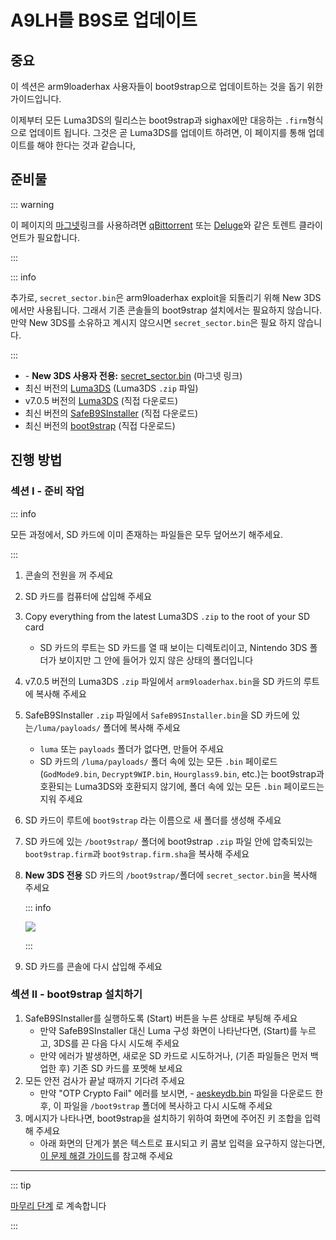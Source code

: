 # A9LH를 B9S로 업데이트

## 중요

이 섹션은 arm9loaderhax 사용자들이 boot9strap으로 업데이트하는 것을 돕기 위한 가이드입니다.

이제부터 모든 Luma3DS의 릴리스는 boot9strap과 sighax에만 대응하는 `.firm`형식으로 업데이트 됩니다. 그것은 곧 Luma3DS를 업데이트 하려면, 이 페이지를 통해 업데이트를 해야 한다는 것과 같습니다,

## 준비물

::: warning

이 페이지의 [마그넷](https://wikipedia.org/wiki/Magnet_URI_scheme)링크를 사용하려면
[qBittorrent](https://www.qbittorrent.org/download.php) 또는 [Deluge](http://dev.deluge-torrent.org/wiki/Download)와 같은 토렌트 클라이언트가 필요합니다.

:::

::: info

추가로, `secret_sector.bin`은 arm9loaderhax exploit을 되돌리기 위해 New 3DS에서만 사용됩니다. 그래서 기존 콘솔들의 boot9strap 설치에서는 필요하지 않습니다. 만약 New 3DS를 소유하고 계시지 않으시면 `secret_sector.bin`은 필요 하지 않습니다.

:::

- <font-awesome-icon icon="fa-solid fa-magnet"/> - **New 3DS 사용자 전용:** [secret_sector.bin](magnet:?xt=urn:btih:15a3c97acf17d67af98ae8657cc66820cc58f655\&dn=secret_sector.bin\&tr=udp%3a%2f%2ftracker.torrent.eu.org%3a451%2fannounce\&tr=udp%3a%2f%2ftracker.lelux.fi%3a6969%2fannounce\&tr=udp%3a%2f%2ftracker.loadbt.com%3a6969%2fannounce\&tr=udp%3a%2f%2ftracker.moeking.me%3a6969%2fannounce\&tr=udp%3a%2f%2ftracker.monitorit4.me%3a6969%2fannounce\&tr=udp%3a%2f%2ftracker.ololosh.space%3a6969%2fannounce\&tr=udp%3a%2f%2ftracker.pomf.se%3a80%2fannounce\&tr=udp%3a%2f%2ftracker.srv00.com%3a6969%2fannounce\&tr=udp%3a%2f%2ftracker.theoks.net%3a6969%2fannounce\&tr=udp%3a%2f%2ftracker.tiny-vps.com%3a6969%2fannounce\&tr=udp%3a%2f%2fopen.tracker.cl%3a1337%2fannounce\&tr=udp%3a%2f%2ftracker.zerobytes.xyz%3a1337%2fannounce\&tr=udp%3a%2f%2ftracker1.bt.moack.co.kr%3a80%2fannounce\&tr=udp%3a%2f%2fvibe.sleepyinternetfun.xyz%3a1738%2fannounce\&tr=udp%3a%2f%2fwww.torrent.eu.org%3a451%2fannounce\&tr=udp%3a%2f%2ftracker.openbittorrent.com%3a6969%2fannounce\&tr=udp%3a%2f%2f9.rarbg.com%3a2810%2fannounce\&tr=udp%3a%2f%2ftracker.opentrackr.org%3a1337%2fannounce\&tr=udp%3a%2f%2fexodus.desync.com%3a6969%2fannounce\&tr=http%3a%2f%2fopenbittorrent.com%3a80%2fannounce) (마그넷 링크)
- 최신 버전의 [Luma3DS](https://github.com/LumaTeam/Luma3DS/releases/latest) (Luma3DS `.zip` 파일)
- v7.0.5 버전의 [Luma3DS](https://github.com/LumaTeam/Luma3DS/releases/download/v7.0.5/Luma3DSv7.0.5.zip) (직접 다운로드)
- 최신 버전의 [SafeB9SInstaller](https://github.com/d0k3/SafeB9SInstaller/releases/download/v0.0.7/SafeB9SInstaller-20170605-122940.zip) (직접 다운로드)
- 최신 버전의 [boot9strap](https://github.com/SciresM/boot9strap/releases/download/1.4/boot9strap-1.4.zip) (직접 다운로드)

## 진행 방법

### 섹션 I - 준비 작업

::: info

모든 과정에서, SD 카드에 이미 존재하는 파일들은 모두 덮어쓰기 해주세요.

:::

1. 콘솔의 전원을 꺼 주세요

2. SD 카드를 컴퓨터에 삽입해 주세요

3. Copy everything from the latest Luma3DS `.zip` to the root of your SD card
   - SD 카드의 루트는 SD 카드를 열 때 보이는 디렉토리이고, Nintendo 3DS 폴더가 보이지만 그 안에 들어가 있지 않은 상태의 폴더입니다

4. v7.0.5 버전의 Luma3DS `.zip` 파일에서 `arm9loaderhax.bin`을 SD 카드의 루트에 복사해 주세요

5. SafeB9SInstaller `.zip` 파일에서 `SafeB9SInstaller.bin`을 SD 카드에 있는`/luma/payloads/` 폴더에 복사해 주세요
   - `luma` 또는 `payloads` 폴더가 없다면, 만들어 주세요
   - SD 카드의 `/luma/payloads/` 폴더 속에 있는 모든 `.bin` 페이로드 (`GodMode9.bin`, `Decrypt9WIP.bin`, `Hourglass9.bin`, etc.)는 boot9strap과 호환되는 Luma3DS와 호환되지 않기에, 폴더 속에 있는 모든 `.bin` 페이로드는 지워 주세요

6. SD 카드이 루트에 `boot9strap` 라는 이름으로 새 폴더를 생성해 주세요

7. SD 카드에 있는 `/boot9strap/` 폴더에 boot9strap `.zip` 파일 안에 압축되있는 `boot9strap.firm`과 `boot9strap.firm.sha`을 복사해 주세요

8. **New 3DS 전용** SD 카드의 `/boot9strap/`폴더에 `secret_sector.bin`을 복사해 주세요

   ::: info

   ![](/images/screenshots/a9lh-to-b9s-root-layout.png)

   :::

9. SD 카드를 콘솔에 다시 삽입해 주세요

### 섹션 II - boot9strap 설치하기

1. SafeB9SInstaller를 실행하도록 (Start) 버튼을 누른 상태로 부팅해 주세요
   - 만약 SafeB9SInstaller 대신 Luma 구성 화면이 나타난다면, (Start)를 누르고, 3DS를 끈 다음 다시 시도해 주세요
   - 만약 에러가 발생하면, 새로운 SD 카드로 시도하거나,  (기존 파일들은 먼저 백업한 후) 기존 SD 카드를 포멧해 보세요
2. 모든 안전 검사가 끝날 때까지 기다려 주세요
   - 만약 "OTP Crypto Fail" 에러를 보시면, <font-awesome-icon icon="fa-solid fa-magnet"/> - [aeskeydb.bin](magnet:?xt=urn:btih:d25dab06a7e127922d70ddaa4fe896709dc99a1e\&dn=aeskeydb.bin\&tr=udp%3a%2f%2ftracker.tiny-vps.com%3a6969%2fannounce\&tr=udp%3a%2f%2ftracker.lelux.fi%3a6969%2fannounce\&tr=udp%3a%2f%2ftracker.loadbt.com%3a6969%2fannounce\&tr=udp%3a%2f%2ftracker.moeking.me%3a6969%2fannounce\&tr=udp%3a%2f%2ftracker.monitorit4.me%3a6969%2fannounce\&tr=udp%3a%2f%2ftracker.ololosh.space%3a6969%2fannounce\&tr=udp%3a%2f%2ftracker.pomf.se%3a80%2fannounce\&tr=udp%3a%2f%2ftracker.srv00.com%3a6969%2fannounce\&tr=udp%3a%2f%2ftracker.theoks.net%3a6969%2fannounce\&tr=udp%3a%2f%2fopen.tracker.cl%3a1337%2fannounce\&tr=udp%3a%2f%2ftracker.torrent.eu.org%3a451%2fannounce\&tr=udp%3a%2f%2ftracker.zerobytes.xyz%3a1337%2fannounce\&tr=udp%3a%2f%2ftracker1.bt.moack.co.kr%3a80%2fannounce\&tr=udp%3a%2f%2fvibe.sleepyinternetfun.xyz%3a1738%2fannounce\&tr=udp%3a%2f%2fwww.torrent.eu.org%3a451%2fannounce\&tr=udp%3a%2f%2ftracker.openbittorrent.com%3a6969%2fannounce\&tr=udp%3a%2f%2f9.rarbg.com%3a2810%2fannounce\&tr=udp%3a%2f%2ftracker.opentrackr.org%3a1337%2fannounce\&tr=http%3a%2f%2fopenbittorrent.com%3a80%2fannounce\&tr=udp%3a%2f%2fexodus.desync.com%3a6969%2fannounce) 파일을 다운로드 한 후, 이 파일을 `/boot9strap` 폴더에 복사하고 다시 시도해 주세요
3. 메시지가 나타나면, boot9strap을 설치하기 위하여 화면에 주어진 키 조합을 입력해 주세요
   - 아래 화면의 단계가 붉은 텍스트로 표시되고 키 콤보 입력을 요구하지 않는다면, [이 문제 해결 가이드](troubleshooting-a9lh-to-b9s)를 참고해 주세요

<!--@include: ./_include/configure-luma3ds.md -->

___

::: tip

[마무리 단계](finalizing-setup) 로 계속합니다

:::
